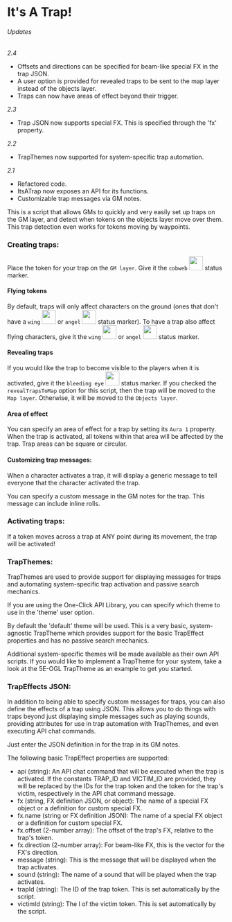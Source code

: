 # It's A Trap!

###### Updates
_2.4_
* Offsets and directions can be specified for beam-like special FX in the trap JSON.
* A user option is provided for revealed traps to be sent to the map layer instead of the objects layer.
* Traps can now have areas of effect beyond their trigger.

_2.3_
* Trap JSON now supports special FX. This is specified through the 'fx' property.

_2.2_
* TrapThemes now supported for system-specific trap automation.

_2.1_
* Refactored code.
* ItsATrap now exposes an API for its functions.
* Customizable trap messages via GM notes.

This is a script that allows GMs to quickly and very easily set up traps on
the GM layer, and detect when tokens on the objects layer move over them. This
trap detection even works for tokens moving by waypoints.

### Creating traps:

Place the token for your trap on the ```GM layer```. Give it the ```cobweb``` <img src="http://game-icons.net/icons/lorc/originals/png/cobweb.png" width="32"> status marker.

#### Flying tokens
By default, traps will only affect characters on the ground (ones that don't
have a ```wing``` <img src="http://game-icons.net/icons/lorc/originals/png/fluffy-wing.png" width="32"> or ```angel``` <img src="http://game-icons.net/icons/lorc/originals/png/angel-outfit.png" width="32"> status marker). To have a trap also affect flying
characters, give it the ```wing``` <img src="http://game-icons.net/icons/lorc/originals/png/fluffy-wing.png" width="32"> or ```angel``` <img src="http://game-icons.net/icons/lorc/originals/png/angel-outfit.png" width="32"> status marker.

#### Revealing traps
If you would like the trap to become visible to the players when it is activated, give it
the ```bleeding eye``` <img src="http://game-icons.net/icons/lorc/originals/png/bleeding-eye.png" width="32"> status marker.
If you checked the ```revealTrapsToMap``` option for this script, then the trap will be moved to the ```Map layer```.
Otherwise, it will be moved to the ```Objects layer```.

#### Area of effect
You can specify an area of effect for a trap by setting its ```Aura 1``` property.
When the trap is activated, all tokens within that area will be affected by the
trap. Trap areas can be square or circular.

#### Customizing trap messages:

When a character activates a trap, it will display a
generic message to tell everyone that the character activated the trap.

You can specify a custom message in the GM notes for the trap. This message
can include inline rolls.

### Activating traps:

If a token moves across a trap at ANY point during its movement, the trap will
be activated!

### TrapThemes:

TrapThemes are used to provide support for displaying messages for traps and
automating system-specific trap activation and passive search mechanics.

If you are using the One-Click API Library, you can specify which theme to use
in the 'theme' user option.

By default the 'default' theme will be used. This is a very basic,
system-agnostic TrapTheme which provides support for the basic TrapEffect properties
and has no passive search mechanics.

Additional system-specific themes will be made available as their own API scripts.
If you would like to implement a TrapTheme for your system, take a look at the
5E-OGL TrapTheme as an example to get you started.

### TrapEffects JSON:

In addition to being able to specify custom messages for traps, you can also define
the effects of a trap using JSON. This allows you to do things with traps beyond
just displaying simple messages such as playing sounds, providing attributes
for use in trap automation with TrapThemes, and even executing API chat commands.

Just enter the JSON definition in for the trap in its GM notes.

The following basic TrapEffect properties are supported:
* api (string): An API chat command that will be executed when the trap is activated. If the constants TRAP_ID and VICTIM_ID are provided, they will be replaced by the IDs for the trap token and the token for the trap's victim, respectively in the API chat command message.
* fx (string, FX definition JSON, or object): The name of a special FX object or a definition for custom special FX.
 * fx.name (string or FX definition JSON): The name of a special FX object or a definition for custom special FX.
 * fx.offset (2-number array): The offset of the trap's FX, relative to the trap's token.
 * fx.direction (2-number array): For beam-like FX, this is the vector for the FX's direction.
* message (string): This is the message that will be displayed when the trap activates.
* sound (string): The name of a sound that will be played when the trap activates.
* trapId (string): The ID of the trap token. This is set automatically by the script.
* victimId (string): The I of the victim token. This is set automatically by the script.

